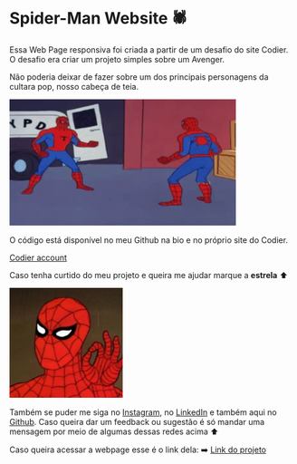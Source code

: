 # Spider-Man Website :spider:

Essa Web Page responsiva foi criada a partir de um desafio do site Codier. O desafio era criar um projeto simples sobre um Avenger.
  
Não poderia deixar de fazer sobre um dos principais personagens da cultara pop, nosso cabeça de teia.

<img src="/spider-man/images/mememaster.gif" width="400px">

O código está disponível no meu Github na bio e no próprio site do Codier.

[Codier account](https://codier.io/@marinho)

Caso tenha curtido do meu projeto e queira me ajudar marque a  **estrela** :arrow_up:

<img src="/spider-man/images/perfect.jfif" width="200px">

Também se puder me siga no [Instagram](https://www.instagram.com/marinho.dev/), no [LinkedIn](https://www.linkedin.com/in/matheus-marinho-71ab321b6/) e também aqui no [Github](https://github.com/marinhoo). Caso queira dar um feedback ou sugestão é só mandar uma mensagem por meio de algumas dessas redes acima :arrow_up:

Caso queira acessar a webpage esse é o link dela:
:arrow_right: [Link do projeto](https://marinhoo.github.io/spider-man-website/spider-man/)
